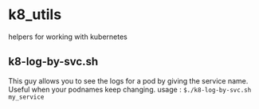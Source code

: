 # k8_utils
helpers for working with kubernetes


## k8-log-by-svc.sh
This guy allows you to see the logs for a pod by giving the service name.  Useful when your podnames keep changing.
usage : 
``$./k8-log-by-svc.sh my_service``
